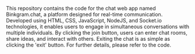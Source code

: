 This repository contains the code for the chat web app named Binkgram.chat, a platform designed for real-time communication. Developed using HTML, CSS, JavaScript, NodeJS, and Socket.io technologies, it enables users to engage in simultaneous conversations with multiple individuals. By clicking the join button, users can enter chat rooms, share ideas, and interact with others. Exiting the chat is as simple as clicking the 'exit' button. For further details, please refer to the code.
